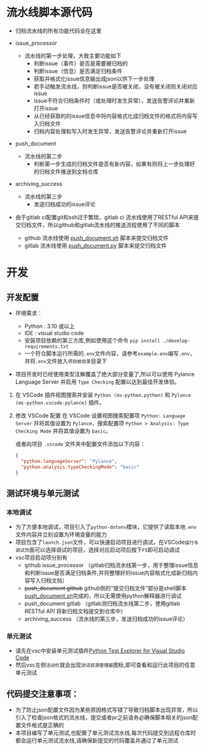 # 流水线脚本源代码

- 归档流水线的所有功能代码全在这里

- issue_processor
  - 流水线的第一步处理，大致主要功能如下
    - 判断issue（事件）是否是需要被归档的
    - 判断issue（信息）是否满足归档条件
    - 获取并格式化issue信息输出成json以供下一步处理
    - 若手动触发流水线，则判断issue是否被关闭，没有被关闭则关闭对应issue
    - issue不符合归档条件时（或处理时发生异常），发送告警评论并重新打开issue
    - 从已经获取的的issue信息中将内容格式化成归档文件的格式将内容写入归档文件
    - 归档内容处理和写入时发生异常，发送告警评论并重新打开issue
- push_document
  - 流水线的第二步
    - 判断第一步生成的归档文件是否有新内容，如果有则将上一步处理好的归档文件推送到文档仓库
- archiving_success
  - 流水线的第三步
    - 发送归档成功的issue评论
    

- 由于gitlab ci配置git和ssh过于繁琐，gitlab ci 流水线使用了RESTful API来提交归档文件，所以github和gitlab流水线的推送流程使用了不同的脚本
    - github 流水线使用 [push_document.sh](./push_document.sh) 脚本来提交归档文件
    - gitlab 流水线使用 [push_document.py](./push_document.py) 脚本来提交归档文件


# 开发

## 开发配置

- 环境需求：
    - Python : 3.10 或以上
    - IDE : visual studio code
    - 安装项目依赖的第三方库,例如使用这个命令 `pip install ./develop-requirements.txt`
    - 一个符合脚本运行所需的`.env`文件内容，请参考`example.env`编写`.env`，并将`.env`文件放入`项目根目录`目录下

- 项目开发时已经使用类型注解覆盖了绝大部分变量了,所以可以使用 Pylance Language Server 并启用 `Type Checking` 配置以达到最佳开发体验。

1. 在 VSCode 插件视图搜索并安装 `Python (ms-python.python)` 和 `Pylance (ms-python.vscode-pylance)` 插件。
2. 修改 VSCode 配置
   在 VSCode 设置视图搜索配置项 `Python: Language Server` 并将其值设置为 `Pylance`，搜索配置项 `Python > Analysis: Type Checking Mode` 并将其值设置为 `basic`。

   或者向项目 `.vscode` 文件夹中配置文件添加以下内容：

   ```json title=settings.json
   {
     "python.languageServer": "Pylance",
     "python.analysis.typeCheckingMode": "basic"
   }
   ```

## 测试环境与单元测试
### 本地调试
- 为了方便本地调试，项目引入了`python-dotenv`模块，它提供了读取本地`.env`文件内容并立刻设置为环境变量的能力
- 项目包含了`launch.json`文件，可以快速启动项目进行调试，在VSCode`运行与调试页`面可以选择调试的项目，选择对应启动项后按下`F5`即可启动调试
- vsc项目启动项分别有
    - github issue_processor （gitlab归档流水线第一步，用于整理issue信息和判断issue是否满足归档条件,并将整理好的issue内容格式化成新归档内容写入归档文档）
    - ~~push_document github~~ github侧的“提交归档文件”部分是shell脚本[push_document.sh](src/push_document.sh)完成的，所以无需使用python解释器进行调试
    - push_document gitlab （gitlab测归档流水线第二步，使用gitlab RESTful API 将新归档文档提交到仓库中）
    - archiving_success （流水线的第三步，发送归档成功的issue评论）

### 单元测试
- 请先在vsc中安装单元测试插件[Python Test Explorer for Visual Studio Code](https://marketplace.visualstudio.com/items?itemName=LittleFoxTeam.vscode-python-test-adapter)
- 然后vsc左侧`活动栏`就会出现`测试资源管理器`图标,即可查看和运行此项目的任意单元测试

## 代码提交注意事项：
- 为了防止json配置文件因为某些原因格式写错了导致归档脚本出现异常，所以引入了检查json格式的流水线，提交或者pr之前请务必确保脚本相关的json配置文件格式是正确的
- 本项目编写了单元测试,也配置了单元测试流水线,每次代码提交到远程仓库时都会运行单元测试流水线,请确保新提交的代码覆盖并通过了单元测试